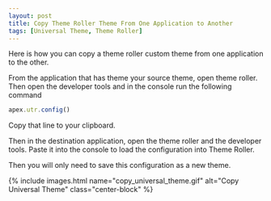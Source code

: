 ```yaml
---
layout: post
title: Copy Theme Roller Theme From One Application to Another
tags: [Universal Theme, Theme Roller]
---
```


Here is how you can copy a theme roller custom theme from one application to the other.

From the application that has theme your source theme, open theme roller. Then open the developer tools and in the console run the following command
```javascript
apex.utr.config()
````

Copy that line to your clipboard.

Then in the destination application, open the theme roller and the developer tools.
Paste it into the console to load the configuration into Theme Roller.

Then you will only need to save this configuration as a new theme.

{% include images.html name="copy_universal_theme.gif" alt="Copy Universal Theme" class="center-block" %}